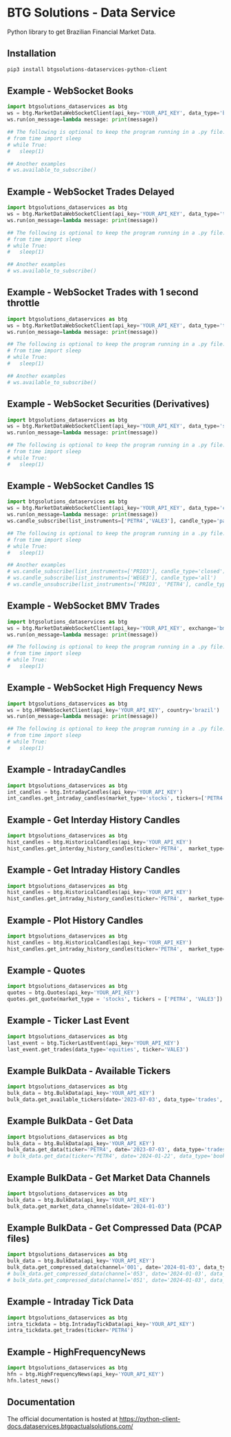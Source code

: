 # BTG Solutions - Data Service

Python library to get Brazilian Financial Market Data.

## Installation

```bash
pip3 install btgsolutions-dataservices-python-client
```

## Example - WebSocket Books

```python
import btgsolutions_dataservices as btg
ws = btg.MarketDataWebSocketClient(api_key='YOUR_API_KEY', data_type='books', instruments=['PETR4', 'VALE3'])
ws.run(on_message=lambda message: print(message))

## The following is optional to keep the program running in a .py file:
# from time import sleep
# while True:
#   sleep(1)

## Another examples
# ws.available_to_subscribe()
```

## Example - WebSocket Trades Delayed

```python
import btgsolutions_dataservices as btg
ws = btg.MarketDataWebSocketClient(api_key='YOUR_API_KEY', data_type='trades', stream_type='delayed', instruments=['PETR4', 'VALE3'])
ws.run(on_message=lambda message: print(message))

## The following is optional to keep the program running in a .py file:
# from time import sleep
# while True:
#   sleep(1)

## Another examples
# ws.available_to_subscribe()
```

## Example - WebSocket Trades with 1 second throttle

```python
import btgsolutions_dataservices as btg
ws = btg.MarketDataWebSocketClient(api_key='YOUR_API_KEY', data_type='trades', stream_type='throttle', instruments=['PETR4', 'VALE3'])
ws.run(on_message=lambda message: print(message))

## The following is optional to keep the program running in a .py file:
# from time import sleep
# while True:
#   sleep(1)

## Another examples
# ws.available_to_subscribe()
```

## Example - WebSocket Securities (Derivatives)

```python
import btgsolutions_dataservices as btg
ws = btg.MarketDataWebSocketClient(api_key='YOUR_API_KEY', data_type='securities', data_subtype='derivatives')
ws.run(on_message=lambda message: print(message))

## The following is optional to keep the program running in a .py file:
# from time import sleep
# while True:
#   sleep(1)
```

## Example - WebSocket Candles 1S

```python
import btgsolutions_dataservices as btg
ws = btg.MarketDataWebSocketClient(api_key='YOUR_API_KEY', data_type='candles-1S', stream_type='realtime')
ws.run(on_message=lambda message: print(message))
ws.candle_subscribe(list_instruments=['PETR4','VALE3'], candle_type='partial')

## The following is optional to keep the program running in a .py file:
# from time import sleep
# while True:
#   sleep(1)

## Another examples
# ws.candle_subscribe(list_instruments=['PRIO3'], candle_type='closed')
# ws.candle_subscribe(list_instruments=['WEGE3'], candle_type='all')
# ws.candle_unsubscribe(list_instruments=['PRIO3', 'PETR4'], candle_type='all')
```

## Example - WebSocket BMV Trades

```python
import btgsolutions_dataservices as btg
ws = btg.MarketDataWebSocketClient(api_key='YOUR_API_KEY', exchange='bmv', data_type='trades')
ws.run(on_message=lambda message: print(message))

## The following is optional to keep the program running in a .py file:
# from time import sleep
# while True:
#   sleep(1)
```

## Example - WebSocket High Frequency News

```python
import btgsolutions_dataservices as btg
ws = btg.HFNWebSocketClient(api_key='YOUR_API_KEY', country='brazil')
ws.run(on_message=lambda message: print(message))

## The following is optional to keep the program running in a .py file:
# from time import sleep
# while True:
#   sleep(1)
```

## Example - IntradayCandles

```python
import btgsolutions_dataservices as btg
int_candles = btg.IntradayCandles(api_key='YOUR_API_KEY')
int_candles.get_intraday_candles(market_type='stocks', tickers=['PETR4', 'VALE3'], candle_period='1m', mode='relative', raw_data=True)
```

## Example - Get Interday History Candles

```python
import btgsolutions_dataservices as btg
hist_candles = btg.HistoricalCandles(api_key='YOUR_API_KEY')
hist_candles.get_interday_history_candles(ticker='PETR4',  market_type='stocks', corporate_events_adj=True, start_date='2023-10-01', end_date='2023-10-13', rmv_after_market=True, timezone='UTC', raw_data=False)
```

## Example - Get Intraday History Candles

```python
import btgsolutions_dataservices as btg
hist_candles = btg.HistoricalCandles(api_key='YOUR_API_KEY')
hist_candles.get_intraday_history_candles(ticker='PETR4',  market_type='stocks', corporate_events_adj=True, date='2023-10-06', candle='1m', rmv_after_market=True, timezone='UTC', raw_data=False)
```

## Example - Plot History Candles

```python
import btgsolutions_dataservices as btg
hist_candles = btg.HistoricalCandles(api_key='YOUR_API_KEY')
hist_candles.get_intraday_history_candles(ticker='PETR4',  market_type='stocks', corporate_events_adj=True, date='2023-10-06', candle='1m', rmv_after_market=True, timezone='UTC', raw_data=False).plot(x='candle_time', y='close_price', kind='scatter')
```

## Example - Quotes

```python
import btgsolutions_dataservices as btg
quotes = btg.Quotes(api_key='YOUR_API_KEY')
quotes.get_quote(market_type = 'stocks', tickers = ['PETR4', 'VALE3'])
```

## Example - Ticker Last Event

```python
import btgsolutions_dataservices as btg
last_event = btg.TickerLastEvent(api_key='YOUR_API_KEY')
last_event.get_trades(data_type='equities', ticker='VALE3')
```

## Example BulkData - Available Tickers
```python
import btgsolutions_dataservices as btg
bulk_data = btg.BulkData(api_key='YOUR_API_KEY')
bulk_data.get_available_tickers(date='2023-07-03', data_type='trades', prefix='PETR')
```

## Example BulkData - Get Data
```python
import btgsolutions_dataservices as btg
bulk_data = btg.BulkData(api_key='YOUR_API_KEY')
bulk_data.get_data(ticker='PETR4', date='2023-07-03', data_type='trades')
# bulk_data.get_data(ticker='PETR4', date='2024-01-22', data_type='book-events')
```

## Example BulkData - Get Market Data Channels
```python
import btgsolutions_dataservices as btg
bulk_data = btg.BulkData(api_key='YOUR_API_KEY')
bulk_data.get_market_data_channels(date='2024-01-03')
```

## Example BulkData - Get Compressed Data (PCAP files)
```python
import btgsolutions_dataservices as btg
bulk_data = btg.BulkData(api_key='YOUR_API_KEY')
bulk_data.get_compressed_data(channel='001', date='2024-01-03', data_type='instruments')
# bulk_data.get_compressed_data(channel='053', date='2024-01-03', data_type='incremental')
# bulk_data.get_compressed_data(channel='051', date='2024-01-03', data_type='snapshot')
```

## Example - Intraday Tick Data

```python
import btgsolutions_dataservices as btg
intra_tickdata = btg.IntradayTickData(api_key='YOUR_API_KEY')
intra_tickdata.get_trades(ticker='PETR4')
```

## Example - HighFrequencyNews

```python
import btgsolutions_dataservices as btg
hfn = btg.HighFrequencyNews(api_key='YOUR_API_KEY')
hfn.latest_news()
```

## Documentation

The official documentation is hosted at https://python-client-docs.dataservices.btgpactualsolutions.com/
